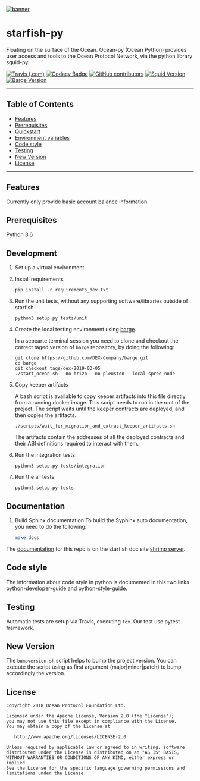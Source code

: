 [![banner](https://raw.githubusercontent.com/oceanprotocol/art/master/github/repo-banner%402x.png)](https://dex.sg)

# starfish-py

Floating on the surface of the Ocean. Ocean-py (Ocean Python) provides user access and tools to the Ocean Protocol Network, via the python library squid-py.

[![Travis (.com)](https://img.shields.io/travis/com/DEX-Company/starfish-py.svg)](https://travis-ci.com/DEX-Company/starfish-py)
[![Codacy Badge](https://api.codacy.com/project/badge/Grade/385d72f0a6314b18bedd96e808a90e46)](https://www.codacy.com/app/billbsing/starfish-py?utm_source=github.com&amp;utm_medium=referral&amp;utm_content=DEX-Company/starfish-py&amp;utm_campaign=Badge_Grade)
[![GitHub contributors](https://img.shields.io/github/contributors/DEX-Company/starfish-py.svg)](https://github.com/DEX-Company/starfish-py/graphs/contributors)
[![Squid Version](https://img.shields.io/badge/squid--py-v0.4.2-blue.svg)](https://github.com/oceanprotocol/squid-py/releases/tag/v0.3.2)
[![Barge Version](https://img.shields.io/badge/barge-dex--2019--03--05-blue.svg)](https://github.com/DEX-Company/barge/releases/tag/dex-2019-03-05)

---

## Table of Contents

  - [Features](#features)
  - [Prerequisites](#prerequisites)
  - [Quickstart](#quickstart)
  - [Environment variables](#environment-variables)
  - [Code style](#code-style)
  - [Testing](#testing)
  - [New Version](#new-version)
  - [License](#license)

---

## Features

Currently only provide basic account balance information

## Prerequisites

Python 3.6

## Development

1. Set up a virtual environment

1. Install requirements

    ```
    pip install -r requirements_dev.txt
    ```

1. Run the unit tests, without any supporting software/libraries outside of starfish

    ```
    python3 setup.py tests/unit
    ```

1. Create the local testing environment using [barge](https://github.com/DEX-Company/barge).

    In a sepearte terminal session you need to clone and checkout the correct taged
    version of ```barge``` repository, by doing the following:
    ```
    git clone https://github.com/DEX-Company/barge.git
    cd barge
    git checkout tags/dex-2019-03-05
    ./start_ocean.sh --no-brizo --no-pleuston --local-spree-node
    ```

1. Copy keeper artifacts

    A bash script is available to copy keeper artifacts into this file directly from a running docker image. This script needs to run in the root of the project.
    The script waits until the keeper contracts are deployed, and then copies the artifacts.

    ```
    ./scripts/wait_for_migration_and_extract_keeper_artifacts.sh
    ```

    The artifacts contain the addresses of all the deployed contracts and their ABI definitions required to interact with them.

1. Run the integration tests

    ```
    python3 setup.py tests/integration
    ```

1. Run the all tests

    ```
    python3 setup.py tests
    ```

## Documentation

1. Build Sphinx documentation
    To build the Syphinx auto documentation, you need to do the following:
    ```bash
    make docs
    ```

The [documentation](https://shrimp.octet.services/starfish) for this repo is on the starfish doc site [shrimp server](https://shrimp.octet.services).
 
## Code style

The information about code style in python is documented in this two links [python-developer-guide](https://github.com/oceanprotocol/dev-ocean/blob/master/doc/development/python-developer-guide.md)
and [python-style-guide](https://github.com/oceanprotocol/dev-ocean/blob/master/doc/development/python-style-guide.md).

## Testing

Automatic tests are setup via Travis, executing `tox`.
Our test use pytest framework.

## New Version

The `bumpversion.sh` script helps to bump the project version. You can execute the script using as first argument {major|minor|patch} to bump accordingly the version.

## License

```
Copyright 2018 Ocean Protocol Foundation Ltd.

Licensed under the Apache License, Version 2.0 (the "License");
you may not use this file except in compliance with the License.
You may obtain a copy of the License at

   http://www.apache.org/licenses/LICENSE-2.0

Unless required by applicable law or agreed to in writing, software
distributed under the License is distributed on an "AS IS" BASIS,
WITHOUT WARRANTIES OR CONDITIONS OF ANY KIND, either express or implied.
See the License for the specific language governing permissions and
limitations under the License.
